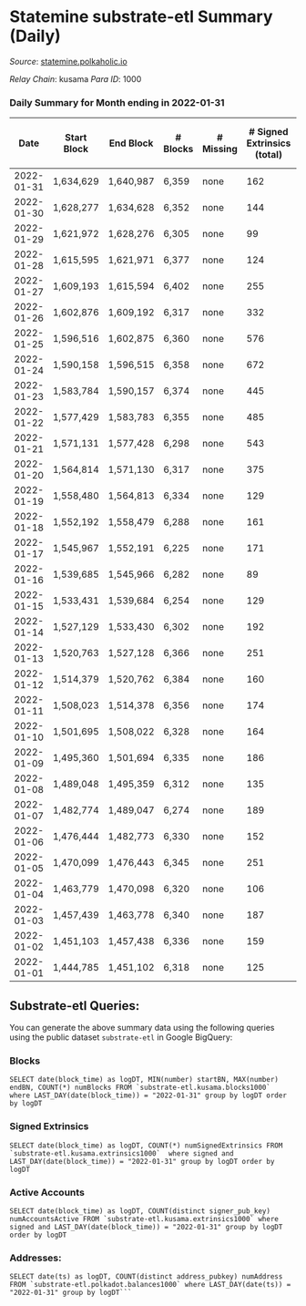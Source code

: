 # Statemine substrate-etl Summary (Daily)

_Source_: [statemine.polkaholic.io](https://statemine.polkaholic.io)

*Relay Chain*: kusama
*Para ID*: 1000



### Daily Summary for Month ending in 2022-01-31


| Date | Start Block | End Block | # Blocks | # Missing | # Signed Extrinsics (total) | # Active Accounts | # Addresses with Balances | # Events | # Transfers | # XCM Transfers In | # XCM Transfers Out |
| ---- | ----------- | --------- | -------- | --------- | --------------------------- | ----------------- | ------------------------- | -------- | ----------- | ------------------ | ------------------- |
| 2022-01-31 | 1,634,629 | 1,640,987 | 6,359 | none  | 162 | 49 | 18,855 | 15,640 | 2,101 ($193,795) | 11 ($198.28) |   |
| 2022-01-30 | 1,628,277 | 1,634,628 | 6,352 | none  | 144 | 51 | 18,835 | 15,669 | 2,128 ($133,444) | 24 ($187.78) |   |
| 2022-01-29 | 1,621,972 | 1,628,276 | 6,305 | none  | 99 | 37 | 18,811 | 14,768 | 1,602 ($87,124.92) | 10 ($121.25) | 3 ($594.98) |
| 2022-01-28 | 1,615,595 | 1,621,971 | 6,377 | none  | 124 | 41 | 18,791 | 16,049 | 2,269 ($75,611.39) | 19 ($8,867.97) |   |
| 2022-01-27 | 1,609,193 | 1,615,594 | 6,402 | none  | 255 | 75 | 18,710 | 17,590 | 3,322 ($305,604) | 35 ($715.66) |   |
| 2022-01-26 | 1,602,876 | 1,609,192 | 6,317 | none  | 332 | 111 | 18,671 | 18,662 | 4,160 ($597,340) | 37 ($332.96) |   |
| 2022-01-25 | 1,596,516 | 1,602,875 | 6,360 | none  | 576 | 171 | 18,633 | 21,220 | 5,197 ($610,097) | 79 ($2,256.12) | 25 ($83,109.04) |
| 2022-01-24 | 1,590,158 | 1,596,515 | 6,358 | none  | 672 | 244 | 18,563 | 21,732 | 5,256 ($814,051) | 74 ($10,321.44) | 44 ($221,966) |
| 2022-01-23 | 1,583,784 | 1,590,157 | 6,374 | none  | 445 | 173 | 18,501 | 20,039 | 4,742 ($612,997) | 54 ($259.94) |   |
| 2022-01-22 | 1,577,429 | 1,583,783 | 6,355 | none  | 485 | 167 | 18,462 | 20,515 | 4,991 ($565,897) | 60 ($559.19) | 8 ($25,001.89) |
| 2022-01-21 | 1,571,131 | 1,577,428 | 6,298 | none  | 543 | 198 | 18,404 | 20,532 | 5,010 ($456,749) | 28 ($277.41) | 71 ($1,283,290) |
| 2022-01-20 | 1,564,814 | 1,571,130 | 6,317 | none  | 375 | 156 | 18,364 | 18,190 | 3,396 ($270,189) | 40 ($1,014.83) | 92 ($599,576) |
| 2022-01-19 | 1,558,480 | 1,564,813 | 6,334 | none  | 129 | 42 | 18,324 | 15,585 | 2,194 ($105,219) | 19 ($147.32) |   |
| 2022-01-18 | 1,552,192 | 1,558,479 | 6,288 | none  | 161 | 42 | 18,286 | 16,216 | 2,720 ($95,679.43) | 17 ($642.70) |   |
| 2022-01-17 | 1,545,967 | 1,552,191 | 6,225 | none  | 171 | 40 | 18,245 | 15,879 | 2,430 ($188,529) | 36 ($181.39) |   |
| 2022-01-16 | 1,539,685 | 1,545,966 | 6,282 | none  | 89 | 31 | 18,198 | 14,695 | 1,634 ($400,771) | 13 ($60.94) |   |
| 2022-01-15 | 1,533,431 | 1,539,684 | 6,254 | none  | 129 | 71 | 18,169 | 15,130 | 1,873 ($147,815) | 20 ($290.05) |   |
| 2022-01-14 | 1,527,129 | 1,533,430 | 6,302 | none  | 192 | 27 | 18,170 | 17,300 | 3,209 ($223,277) | 26 ($244.55) |   |
| 2022-01-13 | 1,520,763 | 1,527,128 | 6,366 | none  | 251 | 38 | 18,046 | 17,937 | 3,343 ($73,553.13) | 29 ($258.98) |   |
| 2022-01-12 | 1,514,379 | 1,520,762 | 6,384 | none  | 160 | 51 | 17,894 | 16,280 | 2,683 ($86,838.10) | 26 ($133.78) |   |
| 2022-01-11 | 1,508,023 | 1,514,378 | 6,356 | none  | 174 | 59 | 17,860 | 16,181 | 2,608 ($163,351) | 16 ($137.54) |   |
| 2022-01-10 | 1,501,695 | 1,508,022 | 6,328 | none  | 164 | 59 | 17,827 | 16,024 | 2,478 ($334,536) | 29 ($239.44) |   |
| 2022-01-09 | 1,495,360 | 1,501,694 | 6,335 | none  | 186 | 29 | 17,783 | 15,978 | 2,347 ($153,593) | 23 ($928.40) |   |
| 2022-01-08 | 1,489,048 | 1,495,359 | 6,312 | none  | 135 | 42 | 17,734 | 15,449 | 2,109 ($102,512) | 23 ($3,917.16) |   |
| 2022-01-07 | 1,482,774 | 1,489,047 | 6,274 | none  | 189 | 83 | 17,701 | 16,093 | 2,570 ($329,399) | 34 ($480.27) |   |
| 2022-01-06 | 1,476,444 | 1,482,773 | 6,330 | none  | 152 | 51 | 17,667 | 16,136 | 2,695 ($521,941) | 24 ($984.71) |   |
| 2022-01-05 | 1,470,099 | 1,476,443 | 6,345 | none  | 251 | 149 |  | 16,763 | 2,863 ($347,965) | 24 ($267.14) |   |
| 2022-01-04 | 1,463,779 | 1,470,098 | 6,320 | none  | 106 | 37 | 17,597 | 15,274 | 1,907 ($5,029,005) | 42 ($753.26) |   |
| 2022-01-03 | 1,457,439 | 1,463,778 | 6,340 | none  | 187 | 47 | 17,550 | 16,062 | 2,408 ($86,510.37) | 31 ($5,618.23) |   |
| 2022-01-02 | 1,451,103 | 1,457,438 | 6,336 | none  | 159 | 51 | 17,504 | 15,832 | 2,332 ($778,356) | 25 ($1,069.81) |   |
| 2022-01-01 | 1,444,785 | 1,451,102 | 6,318 | none  | 125 | 36 | 17,470 | 15,348 | 1,958 ($1,247,828) | 34 ($1,927.07) |   |

## Substrate-etl Queries:
You can generate the above summary data using the following queries using the public dataset `substrate-etl` in Google BigQuery:


### Blocks
```
SELECT date(block_time) as logDT, MIN(number) startBN, MAX(number) endBN, COUNT(*) numBlocks FROM `substrate-etl.kusama.blocks1000`  where LAST_DAY(date(block_time)) = "2022-01-31" group by logDT order by logDT
```


### Signed Extrinsics
```
SELECT date(block_time) as logDT, COUNT(*) numSignedExtrinsics FROM `substrate-etl.kusama.extrinsics1000`  where signed and LAST_DAY(date(block_time)) = "2022-01-31" group by logDT order by logDT
```


### Active Accounts
```
SELECT date(block_time) as logDT, COUNT(distinct signer_pub_key) numAccountsActive FROM `substrate-etl.kusama.extrinsics1000` where signed and LAST_DAY(date(block_time)) = "2022-01-31" group by logDT order by logDT
```


### Addresses:
```
SELECT date(ts) as logDT, COUNT(distinct address_pubkey) numAddress FROM `substrate-etl.polkadot.balances1000` where LAST_DAY(date(ts)) = "2022-01-31" group by logDT```

